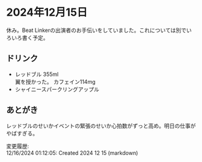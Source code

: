 # 2024年12月15日

休み。Beat Linkerの出演者のお手伝いをしていました。これについては別でいろいろ書く予定。

## ドリンク

- レッドブル 355ml  
翼を授かった。
カフェイン114mg
- シャイニースパークリングアップル

## あとがき

レッドブルのせいかイベントの緊張のせいか心拍数がずっと高め。明日の仕事がやばすぎる。

変更履歴:  
12/16/2024 01:12:05: Created 2024 12 15 (markdown)  
